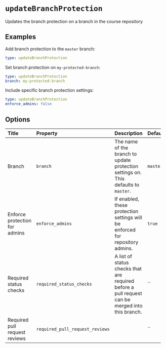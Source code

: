 # `updateBranchProtection`

Updates the branch protection on a branch in the course repository

## Examples

Add branch protection to the `master` branch:

```yaml
type: updateBranchProtection
```

Set branch protection on `my-protected-branch`:

```yaml
type: updateBranchProtection
branch: my-protected-branch
```

Include specific branch protection settings:

```yaml
type: updateBranchProtection
enforce_admins: false
```

## Options

| Title | Property | Description | Default | Required |
| :---- | :--- | :---------- | :------ | :------- |
| Branch | `branch` | The name of the branch to update protection settings on. This defaults to `master`. | `master` |  |
| Enforce protection for admins | `enforce_admins` | If enabled, these protection settings will be enforced for repository admins. | `true` |  |
| Required status checks | `required_status_checks` | A list of status checks that are required before a pull request can be merged into this branch. | `` |  |
| Required pull request reviews | `required_pull_request_reviews` |  | `` |  |

